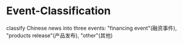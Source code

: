 # Event-Classification
classify Chinese news into three events: "financing event"(融资事件), "products release"(产品发布), "other"(其他)
